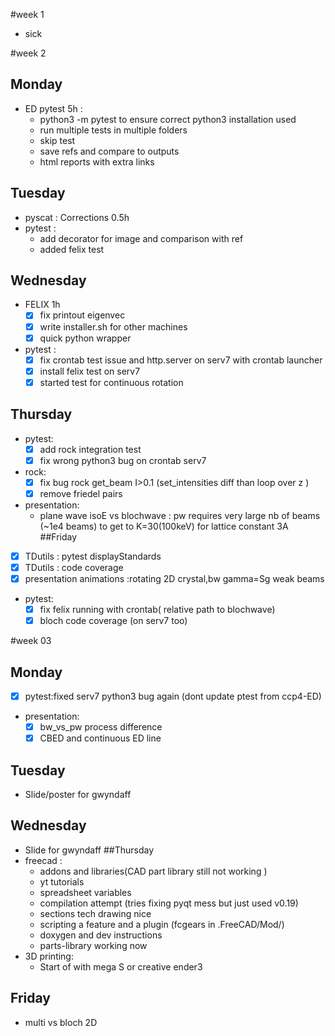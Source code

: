 #week 1
- sick

#week 2
## Monday
- ED pytest 5h :
  - python3 -m pytest to ensure correct python3 installation used
  - run multiple tests in multiple folders
  - skip test
  - save refs and compare to outputs
  - html reports with extra links
## Tuesday
- pyscat : Corrections 0.5h
- pytest :
    - add decorator for image and comparison with ref
    - added felix test
## Wednesday
- FELIX 1h
    - [x] fix printout eigenvec
    - [x] write installer.sh for other machines
    - [x] quick python wrapper
- pytest :
    - [x] fix crontab test issue and http.server on serv7 with crontab launcher
    - [x] install felix test on serv7
    - [x] started test for continuous rotation
## Thursday
- pytest:
    - [x] add rock integration test
    - [x] fix wrong python3 bug on crontab serv7
- rock:
    - [x] fix bug rock get_beam I>0.1 (set_intensities diff than loop over z )
    - [x] remove friedel pairs
- presentation:
    - plane wave isoE vs blochwave : pw requires very large nb of beams (~1e4 beams) to get to K=30(100keV) for lattice constant 3A
##Friday
- [x] TDutils : pytest displayStandards
- [x] TDutils : code coverage
- [x] presentation animations :rotating 2D crystal,bw gamma=Sg weak beams
- pytest:
    - [x] fix felix running with crontab( relative path to blochwave)
    - [x] bloch code coverage (on serv7 too)

#week 03
## Monday
- [x] pytest:fixed serv7 python3 bug again (dont update ptest from ccp4-ED)
- presentation:
    - [x] bw_vs_pw process difference
    - [x] CBED and continuous ED line
## Tuesday
- Slide/poster for gwyndaff
## Wednesday
- Slide for gwyndaff
##Thursday
- freecad :
    - addons and libraries(CAD part library still not working )
    - yt tutorials
    - spreadsheet variables
    - compilation attempt (tries fixing pyqt mess but just used v0.19)
    - sections tech drawing nice
    - scripting a feature and a plugin (fcgears in .FreeCAD/Mod/)
    - doxygen and dev instructions
    - parts-library working now
- 3D printing:
    - Start of with mega S or creative ender3
## Friday
- multi vs bloch 2D

